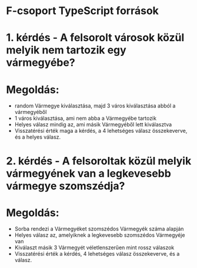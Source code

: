 # F-csoport TypeScript források

# 1. kérdés - A felsorolt városok közül melyik nem tartozik egy vármegyébe?

# Megoldás:

- random Vármegye kiválasztása, majd 3 város kiválasztása abból a vármegyéből
- 1 város kiválasztása, ami nem abba a Vármegyébe tartozik
- Helyes válasz mindig az, ami másik Vármegyéből lett kiválasztva
- Visszatérési érték maga a kérdés, a 4 lehetséges válasz összekeverve, és a helyes válasz.

# 2. kérdés - A felsoroltak közül melyik vármegyének van a legkevesebb vármegye szomszédja?

# Megoldás:

- Sorba rendezi a Vármegyéket szomszédos Vármegyék száma alapján
- Helyes válasz az, amelyiknek a legkevesebb szomszédos Vármegyéje van
- Kiválaszt másik 3 Vármegyét véletlenszerűen mint rossz válaszok
- Visszatérési érték a kérdés, 4 lehetséges válasz összekeverve, és a válasz.

